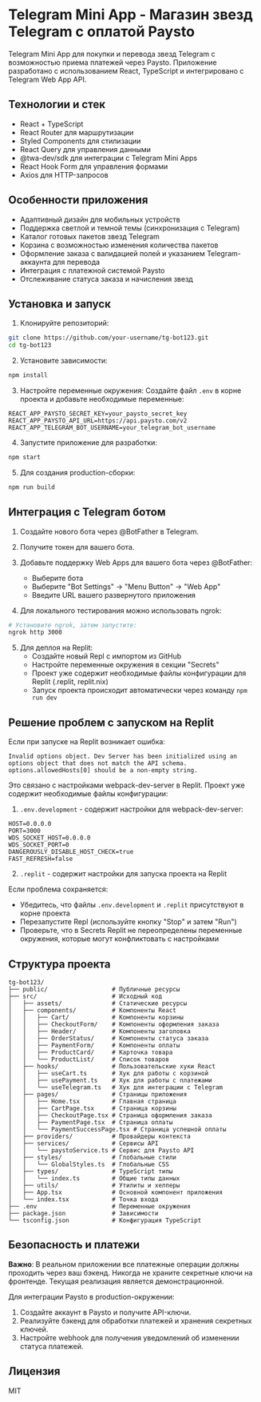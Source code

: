# Telegram Mini App - Магазин звезд Telegram с оплатой Paysto

Telegram Mini App для покупки и перевода звезд Telegram с возможностью приема платежей через Paysto. Приложение разработано с использованием React, TypeScript и интегрировано с Telegram Web App API.

## Технологии и стек

- React + TypeScript
- React Router для маршрутизации
- Styled Components для стилизации
- React Query для управления данными
- @twa-dev/sdk для интеграции с Telegram Mini Apps
- React Hook Form для управления формами
- Axios для HTTP-запросов

## Особенности приложения

- Адаптивный дизайн для мобильных устройств
- Поддержка светлой и темной темы (синхронизация с Telegram)
- Каталог готовых пакетов звезд Telegram
- Корзина с возможностью изменения количества пакетов
- Оформление заказа с валидацией полей и указанием Telegram-аккаунта для перевода
- Интеграция с платежной системой Paysto
- Отслеживание статуса заказа и начисления звезд

## Установка и запуск

1. Клонируйте репозиторий:
```bash
git clone https://github.com/your-username/tg-bot123.git
cd tg-bot123
```

2. Установите зависимости:
```bash
npm install
```

3. Настройте переменные окружения:
Создайте файл `.env` в корне проекта и добавьте необходимые переменные:
```
REACT_APP_PAYSTO_SECRET_KEY=your_paysto_secret_key
REACT_APP_PAYSTO_API_URL=https://api.paysto.com/v2
REACT_APP_TELEGRAM_BOT_USERNAME=your_telegram_bot_username
```

4. Запустите приложение для разработки:
```bash
npm start
```

5. Для создания production-сборки:
```bash
npm run build
```

## Интеграция с Telegram ботом

1. Создайте нового бота через @BotFather в Telegram.

2. Получите токен для вашего бота.

3. Добавьте поддержку Web Apps для вашего бота через @BotFather:
   - Выберите бота
   - Выберите "Bot Settings" -> "Menu Button" -> "Web App"
   - Введите URL вашего развернутого приложения

4. Для локального тестирования можно использовать ngrok:
```bash
# Установите ngrok, затем запустите:
ngrok http 3000
```

5. Для деплоя на Replit:
   - Создайте новый Repl с импортом из GitHub
   - Настройте переменные окружения в секции "Secrets"
   - Проект уже содержит необходимые файлы конфигурации для Replit (.replit, replit.nix)
   - Запуск проекта происходит автоматически через команду `npm run dev`

## Решение проблем с запуском на Replit

Если при запуске на Replit возникает ошибка:
```
Invalid options object. Dev Server has been initialized using an options object that does not match the API schema.
options.allowedHosts[0] should be a non-empty string.
```

Это связано с настройками webpack-dev-server в Replit. Проект уже содержит необходимые файлы конфигурации:

1. `.env.development` - содержит настройки для webpack-dev-server:
```
HOST=0.0.0.0
PORT=3000
WDS_SOCKET_HOST=0.0.0.0
WDS_SOCKET_PORT=0
DANGEROUSLY_DISABLE_HOST_CHECK=true
FAST_REFRESH=false
```

2. `.replit` - содержит настройки для запуска проекта на Replit

Если проблема сохраняется:
- Убедитесь, что файлы `.env.development` и `.replit` присутствуют в корне проекта
- Перезапустите Repl (используйте кнопку "Stop" и затем "Run")
- Проверьте, что в Secrets Replit не переопределены переменные окружения, которые могут конфликтовать с настройками

## Структура проекта

```
tg-bot123/
├── public/                  # Публичные ресурсы
├── src/                     # Исходный код
│   ├── assets/              # Статические ресурсы
│   ├── components/          # Компоненты React
│   │   ├── Cart/            # Компоненты корзины
│   │   ├── CheckoutForm/    # Компоненты оформления заказа
│   │   ├── Header/          # Компоненты заголовка
│   │   ├── OrderStatus/     # Компоненты статуса заказа
│   │   ├── PaymentForm/     # Компоненты оплаты
│   │   ├── ProductCard/     # Карточка товара
│   │   └── ProductList/     # Список товаров
│   ├── hooks/               # Пользовательские хуки React
│   │   ├── useCart.ts       # Хук для работы с корзиной
│   │   ├── usePayment.ts    # Хук для работы с платежами
│   │   └── useTelegram.ts   # Хук для интеграции с Telegram
│   ├── pages/               # Страницы приложения
│   │   ├── Home.tsx         # Главная страница
│   │   ├── CartPage.tsx     # Страница корзины
│   │   ├── CheckoutPage.tsx # Страница оформления заказа
│   │   ├── PaymentPage.tsx  # Страница оплаты
│   │   └── PaymentSuccessPage.tsx # Страница успешной оплаты
│   ├── providers/           # Провайдеры контекста
│   ├── services/            # Сервисы API
│   │   └── paystoService.ts # Сервис для Paysto API
│   ├── styles/              # Глобальные стили
│   │   └── GlobalStyles.ts  # Глобальные CSS
│   ├── types/               # TypeScript типы
│   │   └── index.ts         # Общие типы данных
│   ├── utils/               # Утилиты и хелперы
│   ├── App.tsx              # Основной компонент приложения
│   └── index.tsx            # Точка входа
├── .env                     # Переменные окружения
├── package.json             # Зависимости
└── tsconfig.json            # Конфигурация TypeScript
```

## Безопасность и платежи

**Важно**: В реальном приложении все платежные операции должны проходить через ваш бэкенд. Никогда не храните секретные ключи на фронтенде. Текущая реализация является демонстрационной.

Для интеграции Paysto в production-окружении:

1. Создайте аккаунт в Paysto и получите API-ключи.
2. Реализуйте бэкенд для обработки платежей и хранения секретных ключей.
3. Настройте webhook для получения уведомлений об изменении статуса платежей.

## Лицензия

MIT
